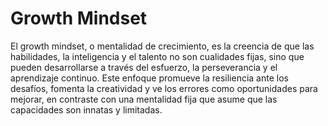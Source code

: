# Growth Mindset
El growth mindset, o mentalidad de crecimiento, es la creencia de que las habilidades, la inteligencia y el talento no son cualidades fijas, sino que pueden desarrollarse a través del esfuerzo, la perseverancia y el aprendizaje continuo. Este enfoque promueve la resiliencia ante los desafíos, fomenta la creatividad y ve los errores como oportunidades para mejorar, en contraste con una mentalidad fija que asume que las capacidades son innatas y limitadas.
